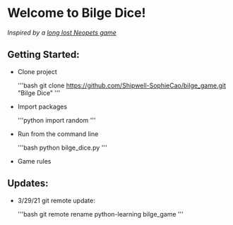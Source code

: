 # Welcome to Bilge Dice! 

_Inspired by a [long lost Neopets game](http://www.jellyneo.net/?go=bilge_dice)_

## Getting Started: 

- Clone project

	'''bash
	git clone https://github.com/Shipwell-SophieCao/bilge_game.git "Bilge Dice"
	'''

- Import packages

	'''python
	import random
	'''

- Run from the command line

	'''bash
	python bilge_dice.py
	'''

- Game rules

## Updates:

- 3/29/21 git remote update: 

	'''bash
	git remote rename python-learning bilge_game
	'''